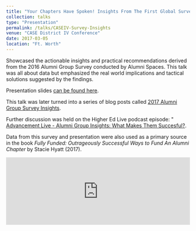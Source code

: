 ```yaml
---
title: "Your Chapters Have Spoken! Insights From The First Global Survey Of Alumni Groups"
collection: talks
type: "Presentation"
permalink: /talks/CASEIV-Survey-Insights
venue: "CASE District IV Conference"
date: 2017-03-05
location: "Ft. Worth"
---
```


Showcased the actionable insights and practical recommendations derived from the 2016 Alumni Group Survey conducted by Alumni Spaces. This talk was all about data but emphasized the real world implications and tactical solutions suggested by the findings.

Presentation slides <a href="/files/talks/CASE_IV_17_Final.pdf" title="Link to downloadable PDF of presentation slides">can be found here</a>.

This talk was later turned into a series of blog posts called <a href="https://blog.alumnispaces.com/2017-alumni-group-survey-insights-introduction-group-profiles-e0e97533310" title="Link to 2017 Alumni Group Survey Insights Blog Series">2017 Alumni Group Survey Insights</a>.

Further discussion was held on the Higher Ed Live podcast episode: "<a href="https://radiopublic.com/higher-ed-live-G3LyDW/ep/s1!37f04" title="Link to podcast episode Advancement Live - Alumni Group Insights: What Makes Them Succesful?"> Advancement Live - Alumni Group Insights: What Makes Them Succesful?</a>.

Data from this survey and presentation were also used as a primary source in the book <i>Fully Funded: Outrageously Successful Ways to Fund An Alumni Chapter</i> by Stacie Hyatt (2017).

<html>
    <iframe sandbox="allow-same-origin allow-scripts allow-top-navigation allow-popups" scrolling="no" width="100%" height="185" frameborder="0" src="https://embed.radiopublic.com/e?if=higher-ed-live-G3LyDW&ge=s1!37f04893cb3a719505cfda0f9e8f7ae0760d9742">&nbsp;</iframe>
</html>